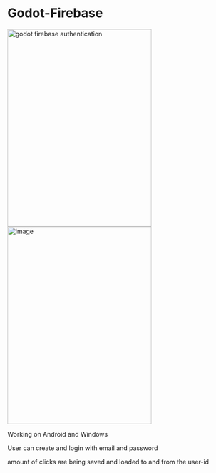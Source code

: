 # Godot-Firebase

<img width="323" height="443" alt="godot firebase authentication" src="https://github.com/user-attachments/assets/07dc51a5-033b-481c-a02b-b0501333335c" />
<img width="323" height="443" alt="image" src="https://github.com/user-attachments/assets/efc7fb9b-24b7-44ba-8b6a-df2c6302c2f6" />

Working on Android and Windows

User can create and login with email and password

amount of clicks are being saved and loaded to and from the user-id
